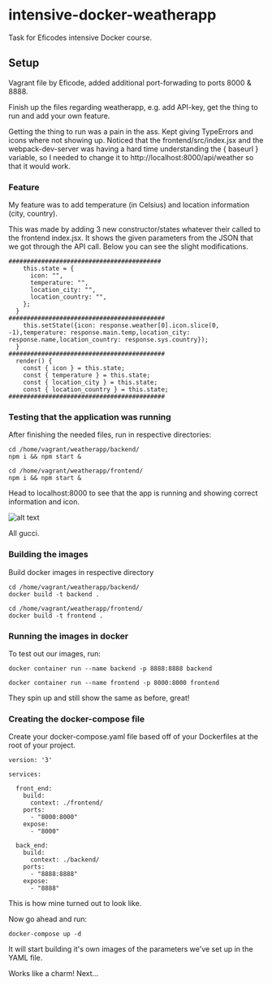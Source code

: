 # intensive-docker-weatherapp
Task for Eficodes intensive Docker course.


## Setup

Vagrant file by Eficode, added additional port-forwading to ports 8000 & 8888.

Finish up the files regarding weatherapp, e.g. add API-key, get the thing to run and add your own feature.


Getting the thing to run was a pain in the ass. Kept giving TypeErrors and icons where not showing up. Noticed that the frontend/src/index.jsx and the webpack-dev-server was having a hard time understanding the { baseurl } variable, so I needed to change it to http://localhost:8000/api/weather so that it would work.

### Feature

My feature was to add temperature (in Celsius) and location information (city, country).

This was made by adding 3 new constructor/states whatever their called to the frontend index.jsx. It shows the given parameters from the JSON that we got through the API call. Below you can see the slight modifications.

    ##########################################
        this.state = {
          icon: "",
          temperature: "",
          location_city: "",
          location_country: "",
        };
      }
    ###########################################
        this.setState({icon: response.weather[0].icon.slice(0, -1),temperature: response.main.temp,location_city: response.name,location_country: response.sys.country});
      }
    ###########################################
      render() {
        const { icon } = this.state;
        const { temperature } = this.state;
        const { location_city } = this.state;
        const { location_country } = this.state;
    ###########################################


### Testing that the application was running

After finishing the needed files, run in respective directories:

    cd /home/vagrant/weatherapp/backend/
    npm i && npm start &
    
    cd /home/vagrant/weatherapp/frontend/
    npm i && npm start &
    
Head to localhost:8000 to see that the app is running and showing correct information and icon.

![alt text](https://i.imgur.com/hgABdfT.png)

All gucci.

### Building the images

Build docker images in respective directory

    cd /home/vagrant/weatherapp/backend/
    docker build -t backend .
    
    cd /home/vagrant/weatherapp/frontend/
    docker build -t frontend .

### Running the images in docker

To test out our images, run:

    docker container run --name backend -p 8888:8888 backend
    
    docker container run --name frontend -p 8000:8000 frontend
    
They spin up and still show the same as before, great!

### Creating the docker-compose file

Create your docker-compose.yaml file based off of your Dockerfiles at the root of your project.

    version: '3'
    
    services:

      front_end:
        build:
          context: ./frontend/
        ports:
          - "8000:8000"
        expose:
          - "8000"

      back_end:
        build:
          context: ./backend/
        ports:
          - "8888:8888"
        expose:
          - "8888"

This is how mine turned out to look like.

Now go ahead and run:

    docker-compose up -d
    
It will start building it's own images of the parameters we've set up in the YAML file.

Works like a charm! Next...


### 
